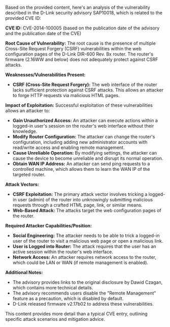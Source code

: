 Based on the provided content, here's an analysis of the vulnerability described in the D-Link security advisory SAP10018, which is related to the provided CVE ID:

**CVE ID:** CVE-2014-100005 (based on the publication date of the advisory and the publication date of the CVE)

**Root Cause of Vulnerability:**
The root cause is the presence of multiple Cross-Site Request Forgery (CSRF) vulnerabilities within the web configuration pages of the D-Link DIR-600 Rev. Bx router. The router's firmware (2.16WW and below) does not adequately protect against CSRF attacks.

**Weaknesses/Vulnerabilities Present:**
*   **CSRF (Cross-Site Request Forgery):** The web interface of the router lacks sufficient protection against CSRF attacks. This allows an attacker to forge HTTP requests via malicious HTML pages.

**Impact of Exploitation:**
Successful exploitation of these vulnerabilities allows an attacker to:

*   **Gain Unauthorized Access:**  An attacker can execute actions within a logged-in user's session on the router's web interface without their knowledge.
*   **Modify Router Configuration:** The attacker can change the router's configuration, including adding new administrator accounts with read/write access and enabling remote management.
*   **Cause Unreliable Operation:** By modifying settings, the attacker can cause the device to become unreliable and disrupt its normal operation.
*   **Obtain WAN IP Address:** An attacker can send ping requests to a controlled machine, which allows them to learn the WAN IP of the targeted router.

**Attack Vectors:**

*   **CSRF Exploitation:** The primary attack vector involves tricking a logged-in user (admin) of the router into unknowingly submitting malicious requests through a crafted HTML page, link, or similar means.
*   **Web-Based Attack:** The attacks target the web configuration pages of the router.

**Required Attacker Capabilities/Position:**

*   **Social Engineering:** The attacker needs to be able to trick a logged-in user of the router to visit a malicious web page or open a malicious link.
*   **User is Logged into Router:** The attack requires that the user has an active session within the router's web interface.
*   **Network Access:** An attacker requires network access to the router, which could be LAN or WAN (if remote management is enabled).

**Additional Notes:**
*   The advisory provides links to the original disclosure by Dawid Czagan, which contains more technical details.
*   The advisory recommends users disable the "Remote Management" feature as a precaution, which is disabled by default.
*   D-Link released firmware v2.17b02 to address these vulnerabilities.

This content provides more detail than a typical CVE entry, outlining specific attack scenarios and mitigation advice.